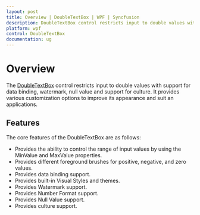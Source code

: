 ```yaml
---
layout: post
title: Overview | DoubleTextBox | WPF | Syncfusion
description: DoubleTextBox control restricts input to double values with support for data binding, watermark, null value and support for culture.
platform: wpf
control: DoubleTextBox
documentation: ug
---
```


# Overview

The [DoubleTextBox](https://www.syncfusion.com/wpf-ui-controls/double-textbox) control restricts input to double values with support for data binding, watermark, null value and support for culture. It provides various customization options to improve its appearance and suit an applications.

## Features

The core features of the DoubleTextBox are as follows:

* Provides the ability to control the range of input values by using the MinValue and MaxValue properties.
* Provides different foreground brushes for positive, negative, and zero values.
* Provides data binding support.
* Provides built-in Visual Styles and themes.
* Provides Watermark support.
* Provides Number Format support.
* Provides Null Value support.
* Provides culture support.

